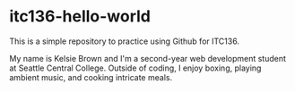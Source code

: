 # itc136-hello-world
This is a simple repository to practice using Github for ITC136.

My name is Kelsie Brown and I'm a second-year web development student at Seattle Central College. 
Outside of coding, I enjoy boxing, playing ambient music, and cooking intricate meals.
